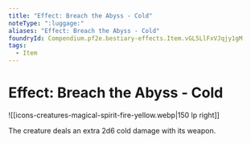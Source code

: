 ```yaml
---
title: "Effect: Breach the Abyss - Cold"
noteType: ":luggage:"
aliases: "Effect: Breach the Abyss - Cold"
foundryId: Compendium.pf2e.bestiary-effects.Item.vGL5LlFxVJqjy1gM
tags:
  - Item
---
```


# Effect: Breach the Abyss - Cold
![[icons-creatures-magical-spirit-fire-yellow.webp|150 lp right]]

The creature deals an extra 2d6 cold damage with its weapon.
